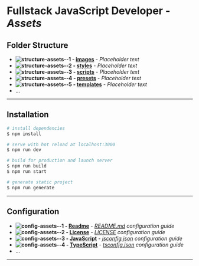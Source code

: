 # Fullstack JavaScript Developer - _Assets_ <!-- {#hero-assets} -->

## Folder Structure <!-- {#structure-assets-1x} -->

- **![structure-assets--1] - [images](./assets/images)** - _Placeholder text_
- **![structure-assets--2] - [styles](./assets/styles)** - _Placeholder text_
- **![structure-assets--3] - [scripts](./assets/scripts)** - _Placeholder text_
- **![structure-assets--4] - [presets](./assets/presets)** - _Placeholder text_
- **![structure-assets--5] - [templates](./assets/templates)** - _Placeholder text_
- ...

---

## Installation <!-- {#install-assets-2x} -->

```bash
# install dependencies
$ npm install

# serve with hot reload at localhost:3000
$ npm run dev

# build for production and launch server
$ npm run build
$ npm run start

# generate static project
$ npm run generate
```

---

## Configuration <!-- {#config-assets-3x} -->

- **![config-assets--1] - [Readme](./config/readme)** - _[README.md] configuration guide_
- **![config-assets--2] - [License](./config/license)** - _[LICENSE] configuration guide_
- **![config-assets--3] - [JavaScript](./config/javascript)** - _[jsconfig.json] configuration guide_
- **![config-assets--4] - [TypeScript](./config/typescript)** - _[tsconfig.json] configuration guide_
- ...

---

<!-- ---------+---------+---------+---------+---------+---------+---------+ -->

<!-- 1. Folder Structure References -->

<!-- a) Folder Structure Icon Paths -->

[structure-assets--1]: ./../.vscode/icons/folders/material-icon-theme/folder-default--20px.png 'placeholder icon'
[structure-assets--2]: ./../.vscode/icons/folders/material-icon-theme/folder-default--20px.png 'placeholder icon'
[structure-assets--3]: ./../.vscode/icons/folders/material-icon-theme/folder-default--20px.png 'placeholder icon'
[structure-assets--4]: ./../.vscode/icons/folders/material-icon-theme/folder-default--20px.png 'placeholder icon'
[structure-assets--5]: ./../.vscode/icons/folders/material-icon-theme/folder-default--20px.png 'placeholder icon'

<!-- b) Folder Structure Links -->

<!-- 2. Installation References -->

<!-- a) Installation Icon Paths -->

<!-- b) Installation Web Links -->

<!-- 3. Configuration References -->

<!-- a) Configuration Icon Paths -->

[config-assets--1]: ./../.vscode/icons/files/material-icon-theme/readme--20px.png 'readme icon'
[config-assets--2]: ./../.vscode/icons/files/material-icon-theme/certificate--20px.png 'license icon'
[config-assets--3]: ./../.vscode/icons/files/material-icon-theme/javascript--20px.png 'javascript icon'
[config-assets--4]: ./../.vscode/icons/files/material-icon-theme/typescript--20px.png 'typescript icon'

<!-- b) Configuration Web Links -->

[readme.md]: https://docs.github.com/en/github/setting-up-and-managing-your-github-profile/managing-your-profile-readme 'README.md configuration guide link'
[license]: https://docs.github.com/en/github/creating-cloning-and-archiving-repositories/licensing-a-repository 'LICENSE configuration guide link'
[jsconfig.json]: https://code.visualstudio.com/docs/languages/jsconfig 'jsconfig.json configuration guide link'
[tsconfig.json]: https://www.typescriptlang.org/docs/handbook/tsconfig-json.html 'tsconfig.json configuration guide link'

